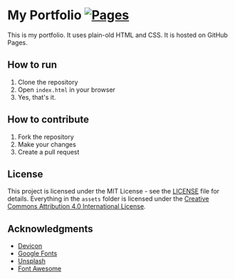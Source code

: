 # My Portfolio [![Pages](https://github.com/KM127PL/portfolio/actions/workflows/pages/pages-build-deployment/badge.svg)](https://github.com/KM127PL/portfolio/actions/workflows/pages/pages-build-deployment)
This is my portfolio. It uses plain-old HTML and CSS. It is hosted on GitHub Pages.

## How to run
1. Clone the repository
2. Open `index.html` in your browser
3. Yes, that's it.

## How to contribute
1. Fork the repository
2. Make your changes
3. Create a pull request

## License
This project is licensed under the MIT License - see the [LICENSE](LICENSE) file for details. 
Everything in the `assets` folder is licensed under the [Creative Commons Attribution 4.0 International License](https://creativecommons.org/licenses/by/4.0/).

## Acknowledgments
* [Devicon](https://devicon.dev/)
* [Google Fonts](https://fonts.google.com/)
* [Unsplash](https://unsplash.com/)
* [Font Awesome](https://fontawesome.com/) 